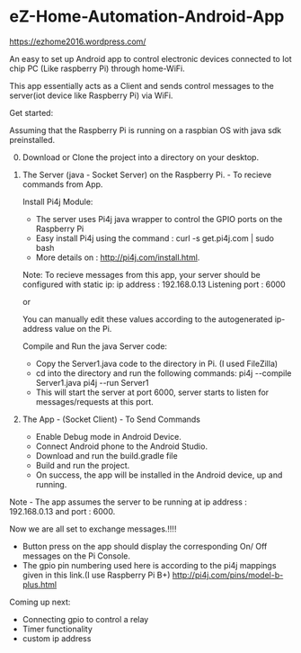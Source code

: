 # eZ-Home-Automation-Android-App  

https://ezhome2016.wordpress.com/

An easy to set up Android app to control electronic devices connected to Iot chip PC (Like raspberry Pi) through home-WiFi.


This app essentially acts as a Client and sends control messages to the server(iot device like Raspberry Pi) via WiFi.

Get started:

Assuming that the Raspberry Pi is running on a raspbian OS with java sdk preinstalled.

0) Download or Clone the project into a directory on your desktop.

1) The Server (java - Socket Server) on the Raspberry Pi. - To recieve commands from App.
    
     Install Pi4j Module:
      - The server uses Pi4j java wrapper to control the GPIO ports on the Raspberry Pi
      - Easy install Pi4j using the command :  curl -s get.pi4j.com | sudo bash
      - More details on : http://pi4j.com/install.html.

     Note:
    To recieve messages from this app, your server should be configured with static ip:
     ip address : 192.168.0.13
      Listening port : 6000    
      
      or
      
     You can manually edit these values according to the autogenerated ip-address value on the Pi. 

    Compile and Run the java Server code:
    
    - Copy the Server1.java code to the directory in Pi. (I used FileZilla)
    - cd into the directory and run the following commands:
          pi4j --compile Server1.java
          pi4j --run Server1
    - This will start the server at port 6000, server starts to listen for messages/requests at this port.



1) The App - (Socket Client)  - To Send Commands
   - Enable Debug mode in Android Device.
   - Connect Android phone to the Android Studio.
   - Download and run the build.gradle file
   - Build and run the project.
   - On success, the app will be installed in the Android device, up and running. 
 
  Note - The app assumes the server to be running at  ip address : 192.168.0.13 and port : 6000.
  
  
  Now we are all set to exchange messages.!!!!
  
  - Button press on the app should display the corresponding On/ Off messages on the Pi Console.
  - The gpio pin numbering used here is according to the pi4j mappings given in this link.(I use Raspberry Pi B+)
       http://pi4j.com/pins/model-b-plus.html
          
   
   Coming up next:
   
   - Connecting gpio to control a relay
   - Timer functionality
   - custom ip address
       
  
  
  
  

      
      
      
      
